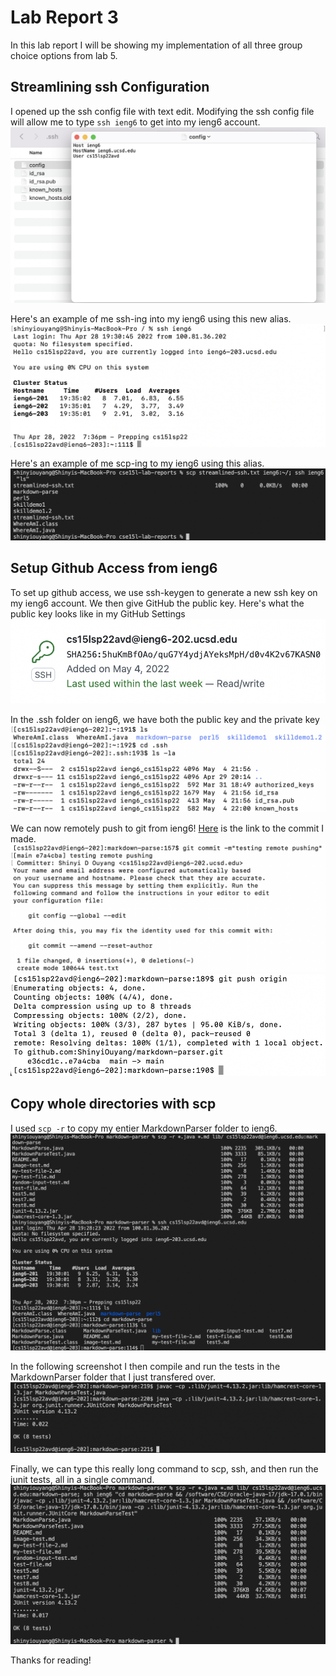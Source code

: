 # Lab Report 3
In this lab report I will be showing my implementation of all three group choice options from lab 5.

## Streamlining ssh Configuration
I opened up the ssh config file with text edit. Modifying the ssh config file will allow me to type ``ssh ieng6`` to get into my ieng6 account.
![sshConfig](lab3/sshconfig.png)

Here's an example of me ssh-ing into my ieng6 using this new alias.
![streamlinedSsh](lab3/streamlinedssh.png)

Here's an example of me scp-ing to my ieng6 using this alias.
![streamlinedScp](lab3/streamlinedscp.png)

## Setup Github Access from ieng6
To set up github access, we use ssh-keygen to generate a new ssh key on my ieng6 account. We then give GitHub the public key. Here's what the public key looks like in my GitHub Settings
![githubKey](lab3/githubPublicKey.png)

In the .ssh folder on ieng6, we have both the public key and the private key
![privateKey](lab3/ieng6privatekey.png)

We can now remotely push to git from ieng6! [Here](https://github.com/ShinyiOuyang/markdown-parser/commit/e7a4cba0bf6ab40532b88540560558f47b98d506) is the link to the commit I made.
![remoteCommit](lab3/ieng6github.png)
![remotePush](lab3/ieng6githubpush.png)

## Copy whole directories with scp

I used ``scp -r`` to copy my entier MarkdownParser folder to ieng6.
![scpDirectory](lab3/scpDirectory.png)

In the following screenshot I then compile and run the tests in the MarkdownParser folder that I just transfered over.
![scpTester](lab3/ieng6scpMarkdownTest.png)

Finally, we can type this really long command to scp, ssh, and then run the junit tests, all in a single command.
![scpCombined](lab3/wholeDirectoryScpCombined.png)

Thanks for reading!